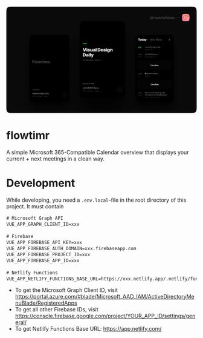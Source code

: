 ![Cover Art](cover.png?raw=true "Cover Art")

# flowtimr
A simple Microsoft 365-Compatible Calendar overview that displays your current + next meetings in a clean way.

# Development
While developing, you need a `.env.local`-file in the root directory of this project. It must contain

```
# Microsoft Graph API
VUE_APP_GRAPH_CLIENT_ID=xxx

# Firebase
VUE_APP_FIREBASE_API_KEY=xxx
VUE_APP_FIREBASE_AUTH_DOMAIN=xxx.firebaseapp.com
VUE_APP_FIREBASE_PROJECT_ID=xxx
VUE_APP_FIREBASE_APP_ID=xxx

# Netlify Functions
VUE_APP_NETLIFY_FUNCTIONS_BASE_URL=https://xxx.netlify.app/.netlify/functions/
```

- To get the Microsoft Graph Client ID, visit https://portal.azure.com/#blade/Microsoft_AAD_IAM/ActiveDirectoryMenuBlade/RegisteredApps
- To get all other Firebase IDs, visit https://console.firebase.google.com/project/YOUR_APP_ID/settings/general/
- To get Netlify Functions Base URL: https://app.netlify.com/
